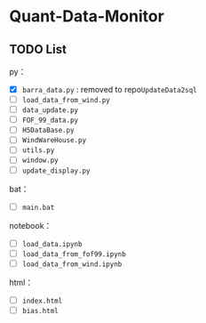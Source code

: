 # Quant-Data-Monitor

## TODO List

py：

- [x] `barra_data.py` : removed to repo`UpdateData2sql`
- [ ] `load_data_from_wind.py`
- [ ] `data_update.py`
- [ ] `FOF_99_data.py`
- [ ] `H5DataBase.py`
- [ ] `WindWareHouse.py`
- [ ] `utils.py`
- [ ] `window.py`
- [ ] `update_display.py`

bat：

- [ ] `main.bat`

notebook：

- [ ] `load_data.ipynb`
- [ ] `load_data_from_fof99.ipynb`
- [ ] `load_data_from_wind.ipynb`

html：

- [ ] `index.html`
- [ ] `bias.html`